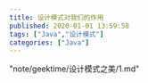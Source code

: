 ```yaml
---
title: 设计模式对我们的作用
published: 2020-01-01 13:59:58
tags: ["Java","设计模式"]
categories: ["Java"]
---
```

"note/geektime/设计模式之美/1.md"